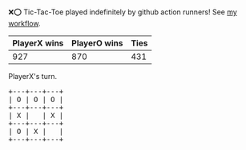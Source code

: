 :x::o: Tic-Tac-Toe played indefinitely by github action runners! See [my workflow](.github/workflows/play.yaml).

|PlayerX wins|PlayerO wins|Ties|
|-|-|-|
|927|870|431|

PlayerX's turn.

<pre>
+---+---+---+
| O | O | O |
+---+---+---+
| X |   | X |
+---+---+---+
| O | X |   |
+---+---+---+
</pre>